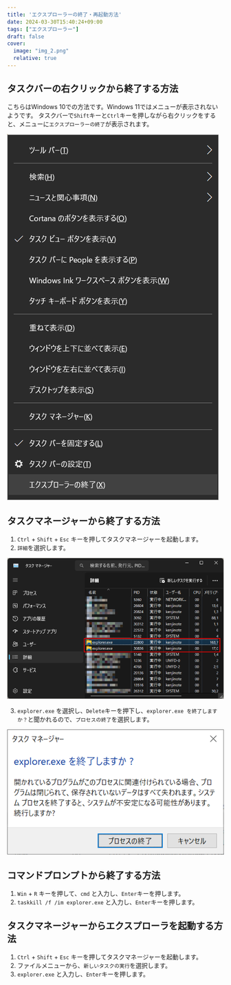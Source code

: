 ```yaml
---
title: 'エクスプローラーの終了・再起動方法'
date: 2024-03-30T15:40:24+09:00
tags: ["エクスプローラー"]
draft: false
cover:
  image: "img_2.png"
  relative: true
---
```


## タスクバーの右クリックから終了する方法

こちらはWindows 10での方法です。Windows 11ではメニューが表示されないようです。
タスクバーで`Shift`キーと`Ctrl`キーを押しながら右クリックをすると、メニューに`エクスプローラーの終了`が表示されます。

![img.png](img.png)

## タスクマネージャーから終了する方法

1. `Ctrl` + `Shift` + `Esc` キーを押してタスクマネージャーを起動します。
2. `詳細`を選択します。

![img_3.png](img_3.png)

3. `explorer.exe` を選択し、`Delete`キーを押下し、`explorer.exe を終了しますか？`と聞かれるので、`プロセスの終了`を選択します。

![img_1.png](img_1.png)

## コマンドプロンプトから終了する方法

1. `Win` + `R` キーを押して、`cmd` と入力し、`Enter`キーを押します。
2. `taskkill /f /im explorer.exe` と入力し、`Enter`キーを押します。

## タスクマネージャーからエクスプローラを起動する方法

1. `Ctrl` + `Shift` + `Esc` キーを押してタスクマネージャーを起動します。
2. ファイルメニューから、`新しいタスクの実行`を選択します。
3. `explorer.exe` と入力し、`Enter`キーを押します。